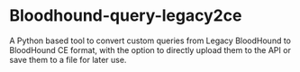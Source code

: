 # Bloodhound-query-legacy2ce
A Python based tool to convert custom queries from Legacy BloodHound to BloodHound CE format, with the option to directly upload them to the API or save them to a file for later use.
